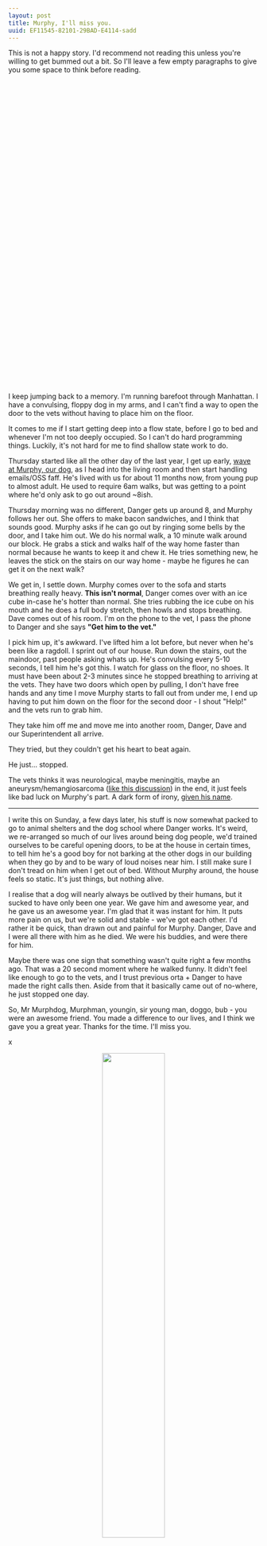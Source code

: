 ```yaml
---
layout: post
title: Murphy, I'll miss you.
uuid: EF11545-82101-29BAD-E4114-sadd
---
```


This is not a happy story. I'd recommend not reading this unless you're willing to get bummed out a bit. So I'll leave a
few empty paragraphs to give you some space to think before reading.

<br/><br/><br/><br/><br/><br/><br/><br/><br/><br/><br/><br/><br/><br/><br/><br/><br/><br/>
<br/><br/><br/><br/><br/><br/><br/><br/><br/><br/><br/><br/><br/><br/><br/><br/><br/><br/>

I keep jumping back to a memory. I'm running barefoot through Manhattan. I have a convulsing, floppy dog in my arms,
and I can't find a way to open the door to the vets without having to place him on the floor.

It comes to me if I start getting deep into a flow state, before I go to bed and whenever I'm not too deeply occupied.
So I can't do hard programming things. Luckily, it's not hard for me to find shallow state work to do.

Thursday started like all the other day of the last year, I get up early,
[wave at Murphy, our dog](http://orta.io/on/being/31), as I head into the living room and then start handling emails/OSS
faff. He's lived with us for about 11 months now, from young pup to almost adult. He used to require 6am walks, but was
getting to a point where he'd only ask to go out around ~8ish.

Thursday morning was no different, Danger gets up around 8, and Murphy follows her out. She offers to make bacon
sandwiches, and I think that sounds good. Murphy asks if he can go out by ringing some bells by the door, and I take him
out. We do his normal walk, a 10 minute walk around our block. He grabs a stick and walks half of the way home faster
than normal because he wants to keep it and chew it. He tries something new, he leaves the stick on the stairs on our
way home - maybe he figures he can get it on the next walk?

We get in, I settle down. Murphy comes over to the sofa and starts breathing really heavy. **This isn't normal**, Danger
comes over with an ice cube in-case he's hotter than normal. She tries rubbing the ice cube on his mouth and he does a
full body stretch, then howls and stops breathing. Dave comes out of his room. I'm on the phone to the vet, I pass the
phone to Danger and she says **"Get him to the vet."**

I pick him up, it's awkward. I've lifted him a lot before, but never when he's been like a ragdoll. I sprint out of our
house. Run down the stairs, out the maindoor, past people asking whats up. He's convulsing every 5-10 seconds, I tell
him he's got this. I watch for glass on the floor, no shoes. It must have been about 2-3 minutes since he stopped
breathing to arriving at the vets. They have two doors which open by pulling, I don't have free hands and any time I
move Murphy starts to fall out from under me, I end up having to put him down on the floor for the second door - I shout
"Help!" and the vets run to grab him.

They take him off me and move me into another room, Danger, Dave and our Superintendent all arrive.

They tried, but they couldn't get his heart to beat again.

He just... stopped.

The vets thinks it was neurological, maybe meningitis, maybe an aneurysm/hemangiosarcoma
([like this discussion](http://www.bordercollie.org/boards/topic/38180-dog-brain-aneurysm-friends-dogs-sudden-death/))
in the end, it just feels like bad luck on Murphy's part. A dark form of irony,
[given his name](https://en.wikipedia.org/wiki/Murphy%27s_law).

---

I write this on Sunday, a few days later, his stuff is now somewhat packed to go to animal shelters and the dog school
where Danger works. It's weird, we re-arranged so much of our lives around being dog people, we'd trained ourselves to
be careful opening doors, to be at the house in certain times, to tell him he's a good boy for not barking at the other
dogs in our building when they go by and to be wary of loud noises near him. I still make sure I don't tread on him when I
get out of bed. Without Murphy around, the house feels so static. It's just things, but nothing alive.

I realise that a dog will nearly always be outlived by their humans, but it sucked to have only been one year. We gave
him and awesome year, and he gave us an awesome year. I'm glad that it was instant for him. It puts more pain on us, but
we're solid and stable - we've got each other. I'd rather it be quick, than drawn out and painful for Murphy. Danger,
Dave and I were all there with him as he died. We were his buddies, and were there for him.

Maybe there was one sign that something wasn't quite right a few months ago. That was a 20 second moment where he walked
funny. It didn't feel like enough to go to the vets, and I trust previous orta + Danger to have made the right calls
then. Aside from that it basically came out of no-where, he just stopped one day.

So, Mr Murphdog, Murphman, youngin, sir young man, doggo, bub - you were an awesome friend. You made a difference to our
lives, and I think we gave you a great year. Thanks for the time. I'll miss you.

x

<center>
<img src="/rebase/assets/images/selfie.jpg" width="50%" />
<p>Our last selfie.</p>
</center>
